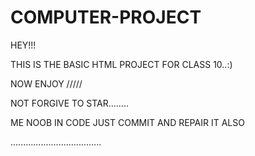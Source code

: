 # COMPUTER-PROJECT
HEY!!!

THIS IS THE BASIC HTML PROJECT FOR CLASS 10..:)

NOW  ENJOY /////

NOT FORGIVE TO STAR........

ME NOOB IN CODE JUST COMMIT AND REPAIR IT ALSO


....................................
